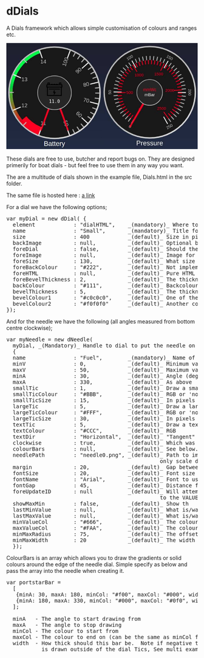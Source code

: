 # dDials
A Dials framework which allows simple customisation of colours and ranges etc.

![alt text](https://github.com/MikePVBroughton/dDials/raw/master/Example_Dials.jpg)

These dials are free to use, butcher and report bugs on. They are designed primerily for boat dials - but feel free to use them in any way you want.

The are a multitude of dials shown in the example file, Dials.html in the src folder.

The same file is hosted here : [a link](http://www.narinasolutions.com/Dials/Dial.html)

For a dial we have the following options;

<pre>
var myDial = new dDial( { 
  element            : "dialHTML",    _(mandatory)_ Where to render
  name               : "Small",       _(mandatory)_ Title for dial - MUST be unique on page
  size               : 400            _(default)_ Size in pixels
  backImage          : null,          _(default)_ Optional backimage 
  foreDial           : false,         _(default)_ Should the fore dial be shown
  foreImage          : null,          _(default)_ Image for fore dial
  foreSize           : 130,           _(default)_ What size should the fore dial be 
  foreBackColour     : "#222",        _(default)_ Not implemented yet
  foreHTML           : null,          _(default)_ Pure HTML to be rendered in the dial
  foreBevelThickness : 2,             _(default)_ The thickness of the bevel on the fore dial
  backColour         : "#111",        _(default)_ Backcolour if no image
  bevelThickness     : 5,             _(default)_ The thickness of the bevel on the mail dial 
  bevelColour1       : "#c0c0c0",     _(default)_ One of the bevel colours (gradient)
  bevelColour2       : "#f0f0f0"      _(default)_ Another colour doe the bevel (gradient) 
});
</pre>

And for the needle we have the following (all angles measured from bottom centre clockwise);

<pre>
var myNeedle = new dNeedle(  
  myDial, _(Mandatory)_ Handle to dial to put the needle on
  {
  name               : "Fuel",        _(mandatory)_ Name of needle, unique to dial.
  minV               : 0,             _(default)_ Minimum value
  maxV               : 50,            _(default)_ Maximum value
  minA               : 30,            _(default)_ Angle (deg) from bottom center clockwise 
  maxA               : 330,           _(default)_ As above
  smallTic           : 1,             _(default)_ Draw a small tic mark every '1' value.
  smallTicColour     : "#BBB",        _(default)_ RGB or 'none' for no tic
  smallTicSize       : 15,            _(default)_ In pixels
  largeTic           : 5,             _(default)_ Draw a large tic mark every '5' values.
  largeTicColour     : "#FFF",        _(default)_ RGB or 'none' for no tic
  largeTicSize       : 30,            _(default)_ In pixels
  textTic            : 5,             _(default)_ Draw a text numeric every '5' values.
  textColour         : "#CCC",        _(default)_ RGB
  textDir            : "Horizontal",  _(default)_ "Tangent" or "Normal" are other options.
  clockwise          : true,          _(default)_ Which was do the numbers go.
  colourBars         : null,          _(default)_ See below.
  needlePath         : "needle0.png", _(default)_ Path to image to use. 'none' means no needle, 
                                                only scale drawn.
  margin             : 20,            _(default)_ Gap between dial edge and tics being drawn
  fontSize           : 20,            _(default)_ Font size to use on dial.
  fontName           : "Arial",       _(default)_ Font to use.
  fontGap            : 45,            _(default)_ Distance from tic to font on dial.
  foreUpdateID       : null           _(default)_ Will attempt to update the text of this field
                                                to the VALUE of the needle.
  showMaxMin         : false,         _(default)_ Show th	e min max indicators
  lastMinValue       : null,          _(default)_ What is/was the last min - can be used to set it.
  lastMaxValue       : null,          _(default)_ What is/was the last max - can be used to set it. 
  minValueCol        : "#666",        _(default)_ The colour gradient for the minimum
  maxValueCol        : "#FAA",        _(default)_ The colour gradient for the maximum
  minMaxRadius       : 75,            _(default)_ The offset from the dial outer edge to draw from
  minMaxWidth        : 20             _(default)_ The width of the line to draw
  });
</pre>

ColourBars is an array which allows you to draw the gradients or solid colours around the edge of the needle dial. Simple specify as below and pass the array into the needle when creating it.

<pre>
var portstarBar =
  [
   {minA: 30, maxA: 180, minCol: "#f00", maxCol: "#000", width: 10},
   {minA: 180, maxA: 330, minCol: "#000", maxCol: "#0f0", width: 10}
  ];

  minA   - The angle to start drawing from
  maxA   - The angle to stop drawing
  minCol - The colour to start from
  maxCol - The colour to end on (can be the same as minCol for solid
  width  - How thick should this bar be.  Note if negative then the bar
           is drawn outside of the dial Tics, See multi example above.
</pre>
